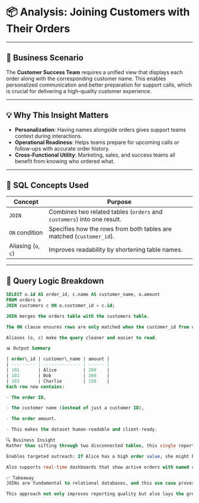 # 📦 Analysis: Joining Customers with Their Orders

---

## 🧠 Business Scenario

The **Customer Success Team** requires a unified view that displays each order along with the corresponding customer name. This enables personalized communication and better preparation for support calls, which is crucial for delivering a high-quality customer experience.

---

## 💡 Why This Insight Matters

- **Personalization**: Having names alongside orders gives support teams context during interactions.
- **Operational Readiness**: Helps teams prepare for upcoming calls or follow-ups with accurate order history.
- **Cross-Functional Utility**: Marketing, sales, and success teams all benefit from knowing who ordered what.

---

## 🧰 SQL Concepts Used

| Concept         | Purpose                                                                 |
|-----------------|-------------------------------------------------------------------------|
| `JOIN`          | Combines two related tables (`orders` and `customers`) into one result. |
| `ON` condition  | Specifies how the rows from both tables are matched (`customer_id`).     |
| Aliasing (`o`, `c`) | Improves readability by shortening table names.                    |

---

## 🧪 Query Logic Breakdown

```sql
SELECT o.id AS order_id, c.name AS customer_name, o.amount
FROM orders o
JOIN customers c ON o.customer_id = c.id;

JOIN merges the orders table with the customers table.

The ON clause ensures rows are only matched when the customer_id from orders aligns with the id from customers.

Aliases (o, c) make the query cleaner and easier to read.

📊 Output Summary

| order\_id | customer\_name | amount |
| --------- | -------------- | ------ |
| 101       | Alice          | 200    |
| 102       | Bob            | 300    |
| 103       | Charlie        | 150    |
Each row now contains:

- The order ID,

- The customer name (instead of just a customer ID),

- The order amount.

- This makes the dataset human-readable and client-ready.

🔍 Business Insight
Rather than sifting through two disconnected tables, this single report gives the Customer Success Team everything they need — fast.

Enables targeted outreach: If Alice has a high order value, she might be prioritized for follow-up.

Also supports real-time dashboards that show active orders with named customers.

✅ Takeaway
JOINs are fundamental to relational databases, and this use case proves just how powerful they are when pulling together people and their data.

This approach not only improves reporting quality but also lays the groundwork for more advanced analytics, like customer lifetime value or cohort-based purchasing behavior.
